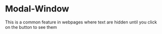 # Modal-Window
This is a common feature in webpages where text are hidden until you click on the button to see them

